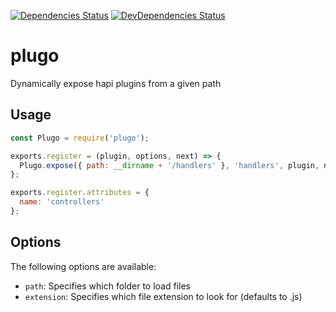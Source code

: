 [![Dependencies Status](https://david-dm.org/rjmreis/plugo.svg)](https://david-dm.org/rjmreis/plugo)
[![DevDependencies Status](https://david-dm.org/rjmreis/plugo/dev-status.svg)](https://david-dm.org/rjmreis/plugo#info=devDependencies)

# plugo
Dynamically expose hapi plugins from a given path

## Usage
```javascript
const Plugo = require('plugo');

exports.register = (plugin, options, next) => {
  Plugo.expose({ path: __dirname + '/handlers' }, 'handlers', plugin, next);
};

exports.register.attributes = {
  name: 'controllers'
};
```

## Options
The following options are available:
* `path`: Specifies which folder to load files
* `extension`: Specifies which file extension to look for (defaults to .js)
